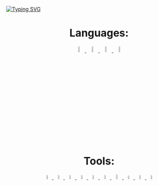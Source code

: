 [![Typing SVG](https://readme-typing-svg.herokuapp.com?font=Fira+Code&size=25&duration=2500&pause=2000&color=F79150&multiline=true&width=435&lines=import+lao)](https://git.io/typing-svg)


<h1 align="center">
  Languages:
</h1>

<p align="center">
  <a href="https://www.python.org/">
    <img src="https://img.icons8.com/color/512/python.png" width="6.5%">
  </a>
  <a href="https://en.wikipedia.org/wiki/SQL">
    <img src="https://img.icons8.com/fluency/256/database.png" width="6.5%">
  </a>
  <a href="https://en.wikipedia.org/wiki/Bash_(Unix_shell)">
    <img src="https://img.icons8.com/?size=512&id=8gWOBXY72Osj&format=png" width="6.5%">
  </a>
  <a href="https://en.wikipedia.org/wiki/Batch_file">
    <img src="https://img.icons8.com/?size=512&id=l8BrXq94xzJ9&format=png" width="6.5%">
  </a>
</p>


<h1 align="center">
  Tools:
</h1>

<p align="center">
  <a href="https://www.heroku.com/">
    <img src="https://img.icons8.com/color/512/heroku.png" width="5.5%">
  </a>
  <a href="https://deploy-f.com/">
    <img src="https://deploy-f.com/df_icon_s.png" width="5.3%">
  </a>
  <a href="https://cloud.google.com/">
    <img src="https://img.icons8.com/fluency/512/google-cloud.png" width="5.5%">
  </a>
  <a href="https://code.visualstudio.com/">
    <img src="https://img.icons8.com/color/512/visual-studio-code-2019.png" width="5.5%">
  </a>
  <a href="https://www.sublimetext.com">
    <img src="https://img.icons8.com/fluency/512/sublime-text.png" width="5.5%">
  </a>
  <a href="https://www.docker.com/">
    <img src="https://img.icons8.com/fluency/512/docker.png" width="5.5%">
  </a>
  <a href="https://git-scm.com/">
    <img src="https://img.icons8.com/color/512/git.png" width="5.8%">
  </a>
  <a href="https://sqlitestudio.pl">
    <img src="https://sqlitestudio.pl/img/sqlitestudio.png" width="5.2%">
  </a>
  <a href="https://en.wikipedia.org/wiki/Qt_(software)">
    <img src="https://cdn.icon-icons.com/icons2/1381/PNG/512/qt_94938.png" width="5.5%">
  </a>
  <a href="https://miro.com/">
    <img src="https://cdn-images-1.medium.com/max/1200/1*RRiFpaA3RH86lVfMi_oL0Q.png" width="5.3%">
  </a>
</p>
